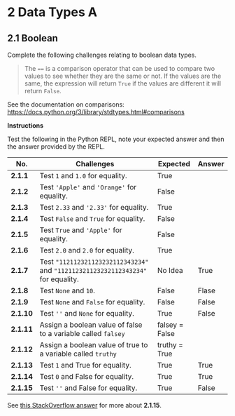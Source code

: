 # 2 Data Types A

## 2.1 Boolean

Complete the following challenges relating to boolean data types.

> The `==` is a comparison operator that can be used to compare two values to see whether they are the same or not. If the values are the same, the expression will return `True` if the values are different it will return `False`.

See the documentation on comparisons: https://docs.python.org/3/library/stdtypes.html#comparisons

**Instructions**

Test the following in the Python REPL, note your expected answer and then the answer provided by the REPL.

| No.        | Challenges                                                   | Expected | Answer |
| ---------- | ------------------------------------------------------------ | -------- | ------ |
| **2.1.1**  | Test `1` and `1.0` for equality.                             |  True    |        |
| **2.1.2**  | Test `'Apple'` and `'Orange'` for equality.                  |  False   |        |
| **2.1.3**  | Test `2.33` and `'2.33'` for equality.                       |   True   |        |
| **2.1.4**  | Test `False` and `True` for equality.                        |  False   |        |
| **2.1.5**  | Test `True` and `'Apple'` for equality.                      |  False   |        |
| **2.1.6**  | Test `2.0` and `2.0` for equality.                           |   True   |        |
| **2.1.7**  | Test `"112112321123232112343234"` and `"112112321123232112343234"` for equality. | No Idea         |  True  |
| **2.1.8**  | Test `None` and `10`.                                        | False    |  Flase |
| **2.1.9**  | Test `None` and `False` for equality.                        |  False   | False  |
| **2.1.10** | Test `''` and `None` for equality.                           |   True   | False  |
| **2.1.11** | Assign a boolean value of false to a variable called `falsey` |   falsey = False |
| **2.1.12** | Assign a boolean value of true to a variable called `truthy` |    truthy = True |
| **2.1.13** | Test `1` and True for equality.                              |  True    |  True  |
| **2.1.14** | Test `0` and False for equality.                             |   True   | True   |
| **2.1.15** | Test `''` and False for equality.                            |  True    | False  |

See [this StackOverflow answer](https://stackoverflow.com/questions/38972645/python-comparing-empty-string-to-false-is-false-why) for more about **2.1.15**.



